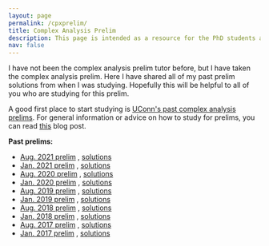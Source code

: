 ```yaml
---
layout: page
permalink: /cpxprelim/
title: Complex Analysis Prelim
description: This page is intended as a resource for the PhD students at UConn taking the complex analysis prelim. 
nav: false
---
```


I have not been the complex analysis prelim tutor before, but I have taken the complex analysis prelim. Here I have shared all of my past prelim solutions from when I was studying. Hopefully this will be helpful to all of you who are studying for this prelim. 

A good first place to start studying is [UConn's past complex analysis prelims](https://math.uconn.edu/degree-programs/graduate/preliminary-exams/). For general information or advice on how to study for prelims, you can read [this](https://asiminah.github.io/projects/quals/) blog post. 

**Past prelims:**
* [Aug. 2021 prelim](https://math.uconn.edu/wp-content/uploads/sites/3655/2021/10/aug2021cpx.pdf) , <a href="/assets/pdf/CpxPrelim/CpxAug2021.pdf" target="_blank">solutions</a>
* [Jan. 2021 prelim](https://math.uconn.edu/wp-content/uploads/sites/3655/2021/05/jan2021cpx.pdf) , <a href="/assets/pdf/CpxPrelim/CpxJan2021.pdf" target="_blank">solutions</a>
* [Aug. 2020 prelim](https://math.uconn.edu/wp-content/uploads/sites/3655/2020/11/aug2020cpx.pdf) , <a href="/assets/pdf/CpxPrelim/CpxAug2020.pdf" target="_blank">solutions</a>
* [Jan. 2020 prelim](https://math.uconn.edu/wp-content/uploads/sites/3655/2020/05/jan2020cpx.pdf) , <a href="/assets/pdf/CpxPrelim/CpxJan2020.pdf" target="_blank">solutions</a>
* [Aug. 2019 prelim](https://math.uconn.edu/wp-content/uploads/sites/3655/2019/09/aug2019cpx.pdf) , <a href="/assets/pdf/CpxPrelim/CpxAug2019.pdf" target="_blank">solutions</a>
* [Jan. 2019 prelim](https://math.uconn.edu/wp-content/uploads/sites/3655/2019/07/jan2019cpx.pdf) , <a href="/assets/pdf/CpxPrelim/CpxJan2019.pdf" target="_blank">solutions</a>
* [Aug. 2018 prelim](https://math.uconn.edu/wp-content/uploads/sites/3655/2018/12/aug2018cpx.pdf) , <a href="/assets/pdf/CpxPrelim/CpxAug2018.pdf" target="_blank">solutions</a>
* [Jan. 2018 prelim](https://math.uconn.edu/wp-content/uploads/sites/3655/2018/12/jan2018cpx.pdf) , <a href="/assets/pdf/CpxPrelim/CpxJan2018.pdf" target="_blank">solutions</a>
* [Aug. 2017 prelim](https://math.uconn.edu/wp-content/uploads/sites/3655/2018/12/aug2017cpx.pdf) , <a href="/assets/pdf/CpxPrelim/CpxAug2017.pdf" target="_blank">solutions</a>
* [Jan. 2017 prelim](https://math.uconn.edu/wp-content/uploads/sites/3655/2018/12/jan2017cpx.pdf) , <a href="/assets/pdf/CpxPrelim/CpxJan2017.pdf" target="_blank">solutions</a>





<!--
<a href="/assets/pdf/HamakiotesCV.pdf" target="_blank">Open PDF to see all Pages</a>
-->

